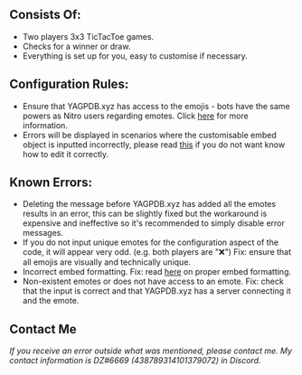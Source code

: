 ## Consists Of:
- Two players 3x3 TicTacToe games.
- Checks for a winner or draw.
- Everything is set up for you, easy to customise if necessary.

## Configuration Rules:
- Ensure that YAGPDB.xyz has access to the emojis - bots have the same powers as Nitro users regarding emotes. Click [here]( https://support.discord.com/hc/en-us/articles/360036479811-Custom-Emojis ) for more information.
- Errors will be displayed in scenarios where the customisable embed object is inputted incorrectly, please read [this]( https://docs.yagpdb.xyz/others/custom-embeds#embeds-in-custom-commands ) if you do not want know how to edit it correctly.

## Known Errors:
- Deleting the message before YAGPDB.xyz has added all the emotes results in an error, this can be slightly fixed but the workaround is expensive and ineffective so it's recommended to simply disable error messages.
- If you do not input unique emotes for the configuration aspect of the code, it will appear very odd. (e.g. both players are "❌") Fix: ensure that all emojis are visually and technically unique.
- Incorrect embed formatting. Fix: read [here]( https://support.discord.com/hc/en-us/articles/360036479811-Custom-Emojis ) on proper embed formatting.
- Non-existent emotes or does not have access to an emote. Fix: check that the input is correct and that YAGPDB.xyz has a server connecting it and the emote.

## Contact Me
*If you receive an error outside what was mentioned, please contact me. My contact information is DZ#6669 (438789314101379072) in Discord.*
